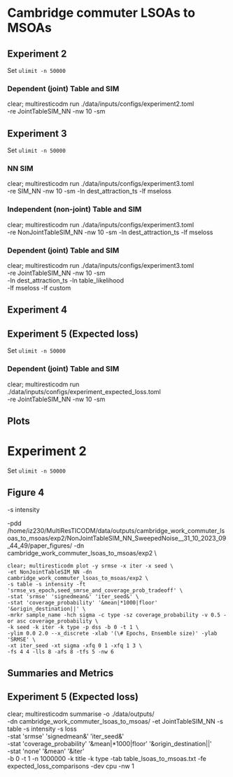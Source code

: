 # Cambridge commuter LSOAs to MSOAs

## Experiment 2

Set `ulimit -n 50000`

### Dependent (joint) Table and SIM

clear; multiresticodm run ./data/inputs/configs/experiment2.toml \
 -re JointTableSIM_NN -nw 10 -sm

## Experiment 3

Set `ulimit -n 50000`

### NN SIM

clear; multiresticodm run ./data/inputs/configs/experiment3.toml \
 -re SIM_NN -nw 10 -sm -ln dest_attraction_ts -lf mseloss

### Independent (non-joint) Table and SIM

clear; multiresticodm run ./data/inputs/configs/experiment3.toml \
 -re NonJointTableSIM_NN -nw 10 -sm -ln dest_attraction_ts -lf mseloss

### Dependent (joint) Table and SIM

clear; multiresticodm run ./data/inputs/configs/experiment3.toml \
 -re JointTableSIM_NN -nw 10 -sm \
 -ln dest_attraction_ts -ln table_likelihood \
 -lf mseloss -lf custom

## Experiment 4

## Experiment 5 (Expected loss)

Set `ulimit -n 50000`

### Dependent (joint) Table and SIM

clear; multiresticodm run ./data/inputs/configs/experiment_expected_loss.toml \
 -re JointTableSIM_NN -nw 10 -sm

## Plots

# Experiment 2

Set `ulimit -n 50000`

## Figure 4

-s intensity

-pdd /home/iz230/MultiResTICODM/data/outputs/cambridge_work_commuter_lsoas_to_msoas/exp2/NonJointTableSIM_NN_SweepedNoise\_\_31_10_2023_09_44_49/paper_figures/ -dn cambridge_work_commuter_lsoas_to_msoas/exp2 \

```
clear; multiresticodm plot -y srmse -x iter -x seed \
-et NonJointTableSIM_NN -dn cambridge_work_commuter_lsoas_to_msoas/exp2 \
-s table -s intensity -ft 'srmse_vs_epoch,seed_smrse_and_coverage_prob_tradeoff' \
-stat 'srmse' 'signedmean&' 'iter_seed&' \
-stat 'coverage_probability' '&mean|*1000|floor' '&origin_destination||' \
-mrkr sample_name -hch sigma -c type -sz coverage_probability -v 0.5 -or asc coverage_probability \
-k seed -k iter -k type -p dss -b 0 -t 1 \
-ylim 0.0 2.0 --x_discrete -xlab '(\# Epochs, Ensemble size)' -ylab 'SRMSE' \
-xt iter_seed -xt sigma -xfq 0 1 -xfq 1 3 \
-fs 4 4 -lls 8 -afs 8 -tfs 5 -nw 6
```

<!-- -fs 5 5 -ms 20 -ff pdf -tfs 14 -afs 14 -lls 18 -als 18 -->

## Summaries and Metrics

## Experiment 5 (Expected loss)

clear; multiresticodm summarise -o ./data/outputs/ \
-dn cambridge_work_commuter_lsoas_to_msoas/ -et JointTableSIM_NN -s table -s intensity -s loss \
-stat 'srmse' 'signedmean&' 'iter_seed&' \
-stat 'coverage_probability' '&mean|\*1000|floor' '&origin_destination||' \
-stat 'none' '&mean' '&iter' \
-b 0 -t 1 -n 1000000 -k title -k type -tab table_lsoas_to_msoas.txt -fe expected_loss_comparisons -dev cpu -nw 1
